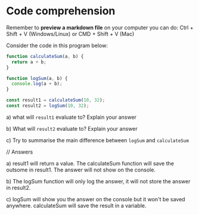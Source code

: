# Code comprehension

Remember to **preview a markdown file** on your computer you can do:
Ctrl + Shift + V (Windows/Linux) or CMD + Shift + V (Mac)

Consider the code in this program below:

```js
function calculateSum(a, b) {
  return a + b;
}

function logSum(a, b) {
  console.log(a + b);
}

const result1 = calculateSum(10, 32);
const result2 = logSum(10, 32);
```

a) what will `result1` evaluate to? Explain your answer

b) What will `result2` evaluate to? Explain your answer

c) Try to summarise the main difference between `logSum` and `calculateSum`


// Answers

a) result1 will return a value. The calculateSum function will save the outsome in result1. The answer will not show on the console.

b) The logSum function will only log the answer, it will not store the answer in result2.

c) logSum will show you the answer on the console but it won't be saved anywhere. calculateSum will save the result in a variable.
